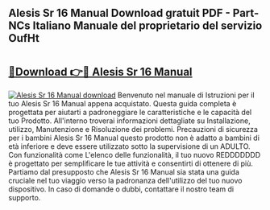 ## Alesis Sr 16 Manual Download gratuit PDF - Part-NCs Italiano Manuale del proprietario del servizio OufHt

# <h2><a href="http://dfdi9gi.blite.top/?on=Alesis+Sr+16+Manual">🔗Download 👉🔴 Alesis Sr 16 Manual</a></h2>

[![Alesis Sr 16 Manual download](https://i.imgur.com/lujVjoI.png)](http://dfdi9gi.blite.top/?on=Alesis+Sr+16+Manual)
Benvenuto nel manuale di Istruzioni per il tuo Alesis Sr 16 Manual appena acquistato. Questa guida completa è progettata per aiutarti a padroneggiare le caratteristiche e le capacità del tuo Prodotto. All'interno troverai informazioni dettagliate su Installazione, utilizzo, Manutenzione e Risoluzione dei problemi. Precauzioni di sicurezza per i bambini Alesis Sr 16 Manual questo prodotto non è adatto a bambini di età inferiore e deve essere utilizzato sotto la supervisione di un ADULTO. Con funzionalità come L'elenco delle funzionalità, il tuo nuovo REDDDDDDD è progettato per semplificare le tue attività e consentirti di ottenere di più. Partiamo dal presupposto che Alesis Sr 16 Manual sia stata una guida cruciale nel tuo viaggio verso la padronanza dell'utilizzo del tuo nuovo dispositivo. In caso di domande o dubbi, contattare il nostro team di supporto.
